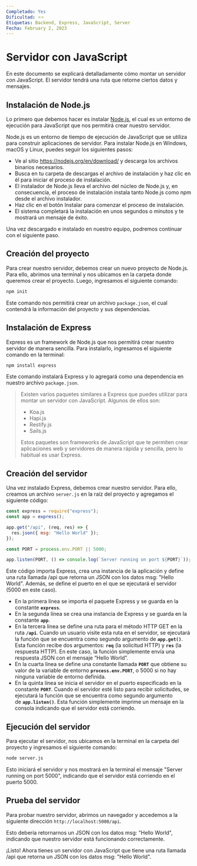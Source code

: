 ```yaml
---
Completado: Yes
Dificultad: ⭐⭐
Etiquetas: Backend, Express, JavaScript, Server
Fecha: February 2, 2023
---
```


# Servidor con JavaScript

En este documento se explicará detalladamente cómo montar un servidor con JavaScript. El servidor tendrá una ruta que retorne ciertos datos y mensajes.

## Instalación de Node.js

Lo primero que debemos hacer es instalar [Node.js](https://nodejs.org/es/), el cual es un entorno de ejecución para JavaScript que nos permitirá crear nuestro servidor.

Node.js es un entorno de tiempo de ejecución de JavaScript que se utiliza para construir aplicaciones de servidor. Para instalar Node.js en Windows, macOS y Linux, puedes seguir los siguientes pasos:

- Ve al sitio https://nodejs.org/en/download/ y descarga los archivos binarios necesarios.
- Busca en tu carpeta de descargas el archivo de instalación y haz clic en él para iniciar el proceso de instalación.
- El instalador de Node.js lleva el archivo del núcleo de Node.js y, en consecuencia, el proceso de instalación instala tanto Node.js como npm desde el archivo instalador.
- Haz clic en el botón Instalar para comenzar el proceso de instalación.
- El sistema completará la instalación en unos segundos o minutos y te mostrará un mensaje de éxito.

Una vez descargado e instalado en nuestro equipo, podremos continuar con el siguiente paso.

## Creación del proyecto

Para crear nuestro servidor, debemos crear un nuevo proyecto de Node.js. Para ello, abrimos una terminal y nos ubicamos en la carpeta donde queremos crear el proyecto. Luego, ingresamos el siguiente comando:

```bash
npm init
```

Este comando nos permitirá crear un archivo `package.json`, el cual contendrá la información del proyecto y sus dependencias.

## Instalación de Express

Express es un framework de Node.js que nos permitirá crear nuestro servidor de manera sencilla. Para instalarlo, ingresamos el siguiente comando en la terminal:

```bash
npm install express
```

Este comando instalará Express y lo agregará como una dependencia en nuestro archivo `package.json`.

> Existen varios paquetes similares a Express que puedes utilizar para montar un servidor con JavaScript. Algunos de ellos son:
>
> - Koa.js
> - Hapi.js
> - Restify.js
> - Sails.js
>
> Estos paquetes son frameworks de JavaScript que te permiten crear aplicaciones web y servidores de manera rápida y sencilla, pero lo habitual es usar Express.

## Creación del servidor

Una vez instalado Express, debemos crear nuestro servidor. Para ello, creamos un archivo `server.js` en la raíz del proyecto y agregamos el siguiente código:

```jsx
const express = require("express");
const app = express();

app.get("/api", (req, res) => {
  res.json({ msg: "Hello World" });
});

const PORT = process.env.PORT || 5000;

app.listen(PORT, () => console.log(`Server running on port ${PORT}`));
```

Este código importa Express, crea una instancia de la aplicación y define una ruta llamada /api que retorna un JSON con los datos msg: "Hello World". Además, se define el puerto en el que se ejecutará el servidor (5000 en este caso).

- En la primera línea se importa el paquete Express y se guarda en la constante **`express`**.
- En la segunda línea se crea una instancia de Express y se guarda en la constante **`app`**.
- En la tercera línea se define una ruta para el método HTTP GET en la ruta **`/api`**. Cuando un usuario visite esta ruta en el servidor, se ejecutará la función que se encuentra como segundo argumento de **`app.get()`**. Esta función recibe dos argumentos: **`req`** (la solicitud HTTP) y **`res`** (la respuesta HTTP). En este caso, la función simplemente envía una respuesta JSON con el mensaje “Hello World”.
- En la cuarta línea se define una constante llamada **`PORT`** que obtiene su valor de la variable de entorno **`process.env.PORT`**, o 5000 si no hay ninguna variable de entorno definida.
- En la quinta línea se inicia el servidor en el puerto especificado en la constante **`PORT`**. Cuando el servidor esté listo para recibir solicitudes, se ejecutará la función que se encuentra como segundo argumento de **`app.listen()`**. Esta función simplemente imprime un mensaje en la consola indicando que el servidor está corriendo.

## Ejecución del servidor

Para ejecutar el servidor, nos ubicamos en la terminal en la carpeta del proyecto y ingresamos el siguiente comando:

```bash
node server.js
```

Esto iniciará el servidor y nos mostrará en la terminal el mensaje "Server running on port 5000", indicando que el servidor está corriendo en el puerto 5000.

## Prueba del servidor

Para probar nuestro servidor, abrimos un navegador y accedemos a la siguiente dirección `http://localhost:5000/api`.

Esto debería retornarnos un JSON con los datos msg: "Hello World", indicando que nuestro servidor está funcionando correctamente.

¡Listo! Ahora tienes un servidor con JavaScript que tiene una ruta llamada /api que retorna un JSON con los datos msg: "Hello World".

